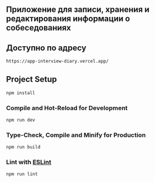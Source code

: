 ## Приложение для записи, хранения и редактирования информации о собеседованиях

## Доступно по адресу

```sh
https://app-interview-diary.vercel.app/
```

## Project Setup

```sh
npm install
```

### Compile and Hot-Reload for Development

```sh
npm run dev
```

### Type-Check, Compile and Minify for Production

```sh
npm run build
```

### Lint with [ESLint](https://eslint.org/)

```sh
npm run lint
```
